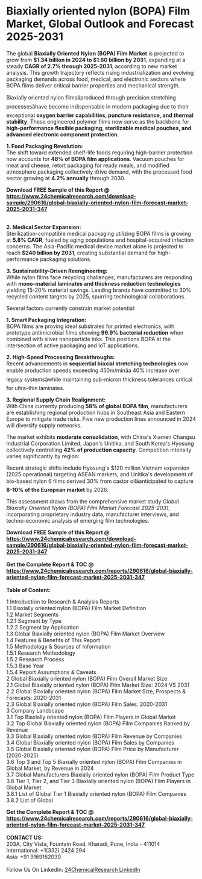 <h1>Biaxially oriented nylon (BOPA) Film Market, Global Outlook and Forecast 2025-2031</h1><p>The global <strong>Biaxially Oriented Nylon (BOPA) Film Market</strong> is projected to grow from <strong>$1.34 billion in 2024 to $1.60 billion by 2031</strong>, expanding at a steady <strong>CAGR of 2.7% through 2025-2031</strong>, according to new market analysis. This growth trajectory reflects rising industrialization and evolving packaging demands across food, medical, and electronic sectors where BOPA films deliver critical barrier properties and mechanical strength.</p><p>Biaxially oriented nylon filmsâproduced through precision stretching processesâhave become indispensable in modern packaging due to their exceptional <strong>oxygen barrier capabilities, puncture resistance, and thermal stability</strong>. These engineered polymer films now serve as the backbone for <strong>high-performance flexible packaging, sterilizable medical pouches, and advanced electronic component protection</strong>.</p><p><strong>1. Food Packaging Revolution:</strong><br>
The shift toward extended shelf-life foods requiring high-barrier protection now accounts for <strong>48% of BOPA film applications</strong>. Vacuum pouches for meat and cheese, retort packaging for ready meals, and modified atmosphere packaging collectively drive demand, with the processed food sector growing at <strong>4.2% annually</strong> through 2030.</p><div><b>Download FREE Sample of this Report @ 
            <a href="https://www.24chemicalresearch.com/download-sample/290616/global-biaxially-oriented-nylon-film-forecast-market-2025-2031-347">
            https://www.24chemicalresearch.com/download-sample/290616/global-biaxially-oriented-nylon-film-forecast-market-2025-2031-347</a></b></div><br><p><strong>2. Medical Sector Expansion:</strong><br>
Sterilization-compatible medical packaging utilizing BOPA films is growing at <strong>5.8% CAGR</strong>, fueled by aging populations and hospital-acquired infection concerns. The Asia-Pacific medical device market alone is projected to reach <strong>$240 billion by 2031</strong>, creating substantial demand for high-performance packaging solutions.</p><p><strong>3. Sustainability-Driven Reengineering:</strong><br>
While nylon films face recycling challenges, manufacturers are responding with <strong>mono-material laminates and thickness reduction technologies</strong> yielding 15-20% material savings. Leading brands have committed to 30% recycled content targets by 2025, spurring technological collaborations.</p><p>Several factors currently constrain market potential:</p><p><strong>1. Smart Packaging Integration:</strong><br>
BOPA films are proving ideal substrates for printed electronics, with prototype antimicrobial films showing <strong>99.9% bacterial reduction</strong> when combined with silver nanoparticle inks. This positions BOPA at the intersection of active packaging and IoT applications.</p><p><strong>2. High-Speed Processing Breakthroughs:</strong><br>
Recent advancements in <strong>sequential biaxial stretching technologies</strong> now enable production speeds exceeding 450m/minâa 40% increase over legacy systemsâwhile maintaining sub-micron thickness tolerances critical for ultra-thin laminates.</p><p><strong>3. Regional Supply Chain Realignment:</strong><br>
With China currently producing <strong>58% of global BOPA film</strong>, manufacturers are establishing regional production hubs in Southeast Asia and Eastern Europe to mitigate trade risks. Five new production lines announced in 2024 will diversify supply networks.</p><p>The market exhibits <strong>moderate consolidation</strong>, with China's Xiamen Changsu Industrial Corporation Limited, Japan's Unitika, and South Korea's Hyosung collectively controlling <strong>42% of production capacity</strong>. Competition intensity varies significantly by region:</p><p>Recent strategic shifts include Hyosung's $120 million Vietnam expansion (2025 operational) targeting ASEAN markets, and Unitika's development of bio-based nylon 6 films derived 30% from castor oilâanticipated to capture <strong>8-10% of the European market</strong> by 2026.</p><p>This assessment draws from the comprehensive market study <em>Global Biaxially Oriented Nylon (BOPA) Film Market Forecast 2025-2031</em>, incorporating proprietary industry data, manufacturer interviews, and techno-economic analysis of emerging film technologies.</p><div><b>Download FREE Sample of this Report @ 
            <a href="https://www.24chemicalresearch.com/download-sample/290616/global-biaxially-oriented-nylon-film-forecast-market-2025-2031-347">
            https://www.24chemicalresearch.com/download-sample/290616/global-biaxially-oriented-nylon-film-forecast-market-2025-2031-347</a></b></div><br><div><b>Get the Complete Report & TOC @ 
            <a href="https://www.24chemicalresearch.com/reports/290616/global-biaxially-oriented-nylon-film-forecast-market-2025-2031-347">
            https://www.24chemicalresearch.com/reports/290616/global-biaxially-oriented-nylon-film-forecast-market-2025-2031-347</a></b></div><br>
            <b>Table of Content:</b><p>1 Introduction to Research & Analysis Reports<br />
 1.1 Biaxially oriented nylon (BOPA) Film Market Definition<br />
 1.2 Market Segments<br />
 1.2.1 Segment by Type<br />
 1.2.2 Segment by Application<br />
 1.3 Global Biaxially oriented nylon (BOPA) Film Market Overview<br />
 1.4 Features & Benefits of This Report<br />
 1.5 Methodology & Sources of Information<br />
 1.5.1 Research Methodology<br />
 1.5.2 Research Process<br />
 1.5.3 Base Year<br />
 1.5.4 Report Assumptions & Caveats<br />
2 Global Biaxially oriented nylon (BOPA) Film Overall Market Size<br />
 2.1 Global Biaxially oriented nylon (BOPA) Film Market Size: 2024 VS 2031<br />
 2.2 Global Biaxially oriented nylon (BOPA) Film Market Size, Prospects & Forecasts: 2020-2031<br />
 2.3 Global Biaxially oriented nylon (BOPA) Film Sales: 2020-2031<br />
3 Company Landscape<br />
 3.1 Top Biaxially oriented nylon (BOPA) Film Players in Global Market<br />
 3.2 Top Global Biaxially oriented nylon (BOPA) Film Companies Ranked by Revenue<br />
 3.3 Global Biaxially oriented nylon (BOPA) Film Revenue by Companies<br />
 3.4 Global Biaxially oriented nylon (BOPA) Film Sales by Companies<br />
 3.5 Global Biaxially oriented nylon (BOPA) Film Price by Manufacturer (2020-2025)<br />
 3.6 Top 3 and Top 5 Biaxially oriented nylon (BOPA) Film Companies in Global Market, by Revenue in 2024<br />
 3.7 Global Manufacturers Biaxially oriented nylon (BOPA) Film Product Type<br />
 3.8 Tier 1, Tier 2, and Tier 3 Biaxially oriented nylon (BOPA) Film Players in Global Market<br />
 3.8.1 List of Global Tier 1 Biaxially oriented nylon (BOPA) Film Companies<br />
 3.8.2 List of Global </p><div><b>Get the Complete Report & TOC @ 
            <a href="https://www.24chemicalresearch.com/reports/290616/global-biaxially-oriented-nylon-film-forecast-market-2025-2031-347">
            https://www.24chemicalresearch.com/reports/290616/global-biaxially-oriented-nylon-film-forecast-market-2025-2031-347</a></b></div><br><b>CONTACT US:</b><br>
            203A, City Vista, Fountain Road, Kharadi, Pune, India - 411014<br>
            International: +1(332) 2424 294<br>
            Asia: +91 9169162030 <br><br>
            Follow Us On LinkedIn: <a href="https://www.linkedin.com/company/24chemicalresearch/">24ChemicalResearch LinkedIn</a>